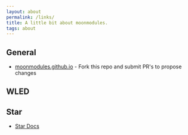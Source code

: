 ```yaml
---
layout: about
permalink: /links/
title: A little bit about moonmodules.
tags: about
---
```


## General
- [moonmodules.github.io](https://github.com/MoonModules/moonmodules.github.io) - Fork this repo and submit PR's to propose changes

## WLED

## Star

- [Star Docs](https://ewowi.github.io/StarDocs/)
